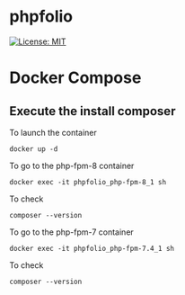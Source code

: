 # phpfolio

[![License: MIT](https://img.shields.io/badge/License-MIT-yellow.svg)](https://opensource.org/licenses/MIT)

Docker Compose
==============

Execute the install composer
----------------------------
To launch the container
```console
docker up -d
```

To go to the php-fpm-8 container
```console
docker exec -it phpfolio_php-fpm-8_1 sh
```
To check
```console
composer --version
```

To go to the php-fpm-7 container
```console
docker exec -it phpfolio_php-fpm-7.4_1 sh
```
To check
```console
composer --version
```